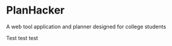 PlanHacker
==========

A web tool application and planner designed for college students

Test test test
